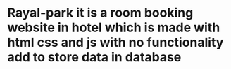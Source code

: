 # Rayal-park it is a room booking website in hotel which is made with html css and js with no functionality add to store data in database
